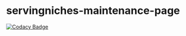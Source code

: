 # servingniches-maintenance-page
[![Codacy Badge](https://api.codacy.com/project/badge/Grade/5c3bfc313a1c4f5c9092e1f97d17f170)](https://app.codacy.com/app/rtre84/servingniches-maintenance-page?utm_source=github.com&utm_medium=referral&utm_content=ServingNiches/servingniches-maintenance-page&utm_campaign=Badge_Grade_Dashboard)